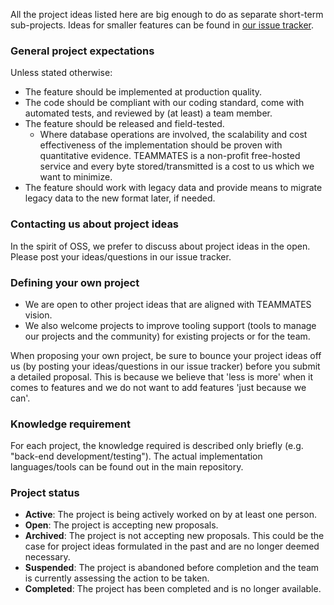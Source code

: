 All the project ideas listed here are big enough to do as separate short-term sub-projects. Ideas for smaller features can be found in [our issue tracker](../issues).

### General project expectations

Unless stated otherwise:

* The feature should be implemented at production quality.
* The code should be compliant with our coding standard, come with automated tests, and reviewed by (at least) a team member.
* The feature should be released and field-tested.
  * Where database operations are involved, the scalability and cost effectiveness of the implementation should be proven with quantitative evidence. TEAMMATES is a non-profit free-hosted service and every byte stored/transmitted is a cost to us which we want to minimize.
* The feature should work with legacy data and provide means to migrate legacy data to the new format later, if needed.

### Contacting us about project ideas

In the spirit of OSS, we prefer to discuss about project ideas in the open. Please post your ideas/questions in our issue tracker.

### Defining your own project

* We are open to other project ideas that are aligned with TEAMMATES vision.
* We also welcome projects to improve tooling support (tools to manage our projects and the community) for existing projects or for the team.

When proposing your own project, be sure to bounce your project ideas off us (by posting your ideas/questions in our issue tracker) before you submit a detailed proposal.
This is because we believe that 'less is more' when it comes to features and we do not want to add features 'just because we can'.

### Knowledge requirement

For each project, the knowledge required is described only briefly (e.g. "back-end development/testing"). The actual implementation languages/tools can be found out in the main repository.

### Project status

* **Active**: The project is being actively worked on by at least one person.
* **Open**: The project is accepting new proposals.
* **Archived**: The project is not accepting new proposals. This could be the case for project ideas formulated in the past and are no longer deemed necessary.
* **Suspended**: The project is abandoned before completion and the team is currently assessing the action to be taken.
* **Completed**: The project has been completed and is no longer available.
